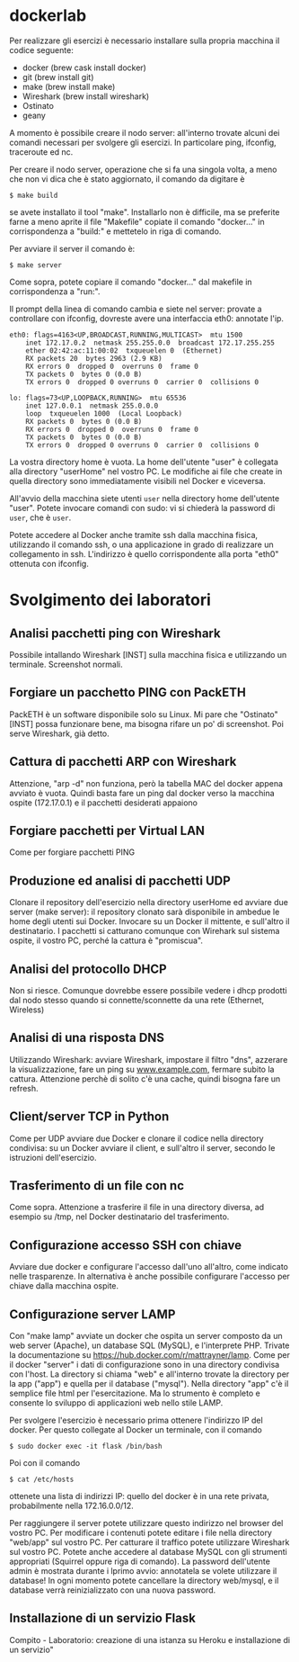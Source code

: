 # dockerlab

Per realizzare gli esercizi è necessario installare sulla propria macchina il codice seguente:

- docker (brew cask install docker)
- git (brew install git)
- make (brew install make)
- Wireshark (brew install wireshark)
- Ostinato
- geany

A momento è possibile creare il nodo server: all'interno trovate alcuni dei comandi necessari per svolgere gli esercizi. In particolare ping, ifconfig, traceroute ed nc.

Per creare il nodo server, operazione che si fa una singola volta, a meno che non vi dica che è stato aggiornato, il comando da digitare è

`$ make build`

se avete installato il tool "make". Installarlo non è difficile, ma se preferite farne a meno aprite il file "Makefile" copiate il comando "docker..." in corrispondenza a "build:" e mettetelo in riga di comando.

Per avviare il server il comando è: 

`$ make server`

Come sopra, potete copiare il comando "docker..." dal makefile in corrispondenza a "run:".

Il prompt della linea di comando cambia e siete nel server: provate a controllare con ifconfig, dovreste avere una interfaccia eth0: annotate l'ip.


    eth0: flags=4163<UP,BROADCAST,RUNNING,MULTICAST>  mtu 1500
        inet 172.17.0.2  netmask 255.255.0.0  broadcast 172.17.255.255
        ether 02:42:ac:11:00:02  txqueuelen 0  (Ethernet)
        RX packets 20  bytes 2963 (2.9 KB)
        RX errors 0  dropped 0  overruns 0  frame 0
        TX packets 0  bytes 0 (0.0 B)
        TX errors 0  dropped 0 overruns 0  carrier 0  collisions 0

    lo: flags=73<UP,LOOPBACK,RUNNING>  mtu 65536
        inet 127.0.0.1  netmask 255.0.0.0
        loop  txqueuelen 1000  (Local Loopback)
        RX packets 0  bytes 0 (0.0 B)
        RX errors 0  dropped 0  overruns 0  frame 0
        TX packets 0  bytes 0 (0.0 B)
        TX errors 0  dropped 0 overruns 0  carrier 0  collisions 0

La vostra directory home è vuota. La home dell'utente "user" è collegata alla directory "userHome" nel vostro PC. Le modifiche ai file che create in quella directory sono immediatamente visibili nel Docker e viceversa.

All'avvio della macchina siete utenti `user` nella directory home dell'utente "user". Potete invocare comandi con sudo: vi si chiederà la password di `user`, che è `user`.

Potete accedere al Docker anche tramite ssh dalla macchina fisica, utilizzando il comando ssh, o una applicazione in grado di realizzare un collegamento in ssh. L'indirizzo è quello corrispondente alla porta "eth0" ottenuta con ifconfig.

# Svolgimento dei laboratori

## Analisi pacchetti ping con Wireshark

Possibile intallando Wireshark [INST] sulla macchina fisica e utilizzando un terminale. Screenshot normali.

## Forgiare un pacchetto PING con PackETH

PackETH è un software disponibile solo su Linux. Mi pare che "Ostinato" [INST] possa funzionare bene, ma bisogna rifare un po' di screenshot. Poi serve Wireshark, già detto.

## Cattura di pacchetti ARP con Wireshark

Attenzione, "arp -d" non funziona, però la tabella MAC del docker appena avviato è vuota. Quindi basta fare un ping dal docker verso la macchina ospite (172.17.0.1) e il pacchetti desiderati appaiono

## Forgiare pacchetti per Virtual LAN

Come per forgiare pacchetti PING

## Produzione ed analisi di pacchetti UDP

Clonare il repository dell'esercizio nella directory userHome ed avviare due server (make server): il repository clonato sarà disponibile in ambedue le home degli utenti sui Docker. Invocare su un Docker il mittente, e sull'altro il destinatario. I pacchetti si catturano comunque con Wirehark sul sistema ospite, il vostro PC, perché la cattura è "promiscua".

## Analisi del protocollo DHCP

Non si riesce. Comunque dovrebbe essere possibile vedere i dhcp prodotti dal nodo stesso quando si connette/sconnette da una rete (Ethernet, Wireless)

## Analisi di una risposta DNS

Utilizzando Wireshark: avviare Wireshark, impostare il filtro "dns", azzerare la visualizzazione, fare un ping su www.example.com, fermare subito la cattura. Attenzione perchè di solito c'è una cache, quindi bisogna fare un refresh.

## Client/server TCP in Python

Come per UDP avviare due Docker e clonare il codice nella directory condivisa: su un Docker avviare il client, e sull'altro il server, secondo le istruzioni dell'esercizio.

## Trasferimento di un file con nc

Come sopra. Attenzione a trasferire il file in una directory diversa, ad esempio su /tmp, nel Docker destinatario del trasferimento.

## Configurazione accesso SSH con chiave

Avviare due docker e configurare l'accesso dall'uno all'altro, come indicato nelle trasparenze. In alternativa è anche possibile configurare l'accesso per chiave dalla macchina ospite.

## Configurazione server LAMP

Con "make lamp" avviate un docker che ospita un server composto da un web server (Apache), un database SQL (MySQL), e l'interprete PHP. Trivate la documentazione su https://hub.docker.com/r/mattrayner/lamp. Come per il docker "server" i dati di configurazione sono in una directory condivisa con l'host. La directory si chiama "web" e all'interno trovate la directory per la app ("app") e quella per il database ("mysql"). Nella directory "app" c'è il semplice file html per l'esercitazione. Ma lo strumento è completo e consente lo sviluppo di applicazioni web nello stile LAMP.

Per svolgere l'esercizio è necessario prima ottenere l'indirizzo IP del docker. Per questo collegate al Docker un terminale, con il comando

    $ sudo docker exec -it flask /bin/bash

Poi con il comando 

    $ cat /etc/hosts

ottenete una lista di indirizzi IP: quello del docker è in una rete privata, probabilmente nella 172.16.0.0/12.

Per raggiungere il server potete utilizzare questo indirizzo nel browser del vostro PC. Per modificare i contenuti potete editare i file nella directory "web/app" sul vostro PC. Per catturare il traffico potete utilizzare Wireshark sul vostro PC. Potete anche accedere al database MySQL con gli strumenti appropriati (Squirrel oppure riga di comando). La password dell'utente admin è mostrata durante i lprimo avvio: annotatela se volete utilizzare il database! In ogni momento potete cancellare la directory web/mysql, e il database verrà reinizializzato con una nuova password.

## Installazione di un servizio Flask



Compito - Laboratorio: creazione di una istanza su Heroku e installazione di un servizio"
